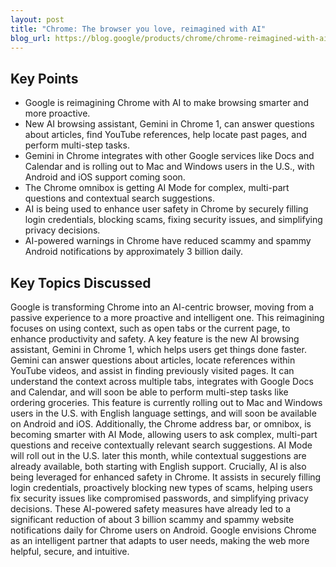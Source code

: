 ```yaml
---
layout: post 
title: "Chrome: The browser you love, reimagined with AI"
blog_url: https://blog.google/products/chrome/chrome-reimagined-with-ai/?utm_source=tldrai 
---
```




## Key Points

- Google is reimagining Chrome with AI to make browsing smarter and more proactive.
- New AI browsing assistant, Gemini in Chrome 1, can answer questions about articles, find YouTube references, help locate past pages, and perform multi-step tasks.
- Gemini in Chrome integrates with other Google services like Docs and Calendar and is rolling out to Mac and Windows users in the U.S., with Android and iOS support coming soon.
- The Chrome omnibox is getting AI Mode for complex, multi-part questions and contextual search suggestions.
- AI is being used to enhance user safety in Chrome by securely filling login credentials, blocking scams, fixing security issues, and simplifying privacy decisions.
- AI-powered warnings in Chrome have reduced scammy and spammy Android notifications by approximately 3 billion daily.

## Key Topics Discussed

Google is transforming Chrome into an AI-centric browser, moving from a passive experience to a more proactive and intelligent one. This reimagining focuses on using context, such as open tabs or the current page, to enhance productivity and safety. A key feature is the new AI browsing assistant, Gemini in Chrome 1, which helps users get things done faster. Gemini can answer questions about articles, locate references within YouTube videos, and assist in finding previously visited pages. It can understand the context across multiple tabs, integrates with Google Docs and Calendar, and will soon be able to perform multi-step tasks like ordering groceries. This feature is currently rolling out to Mac and Windows users in the U.S. with English language settings, and will soon be available on Android and iOS. Additionally, the Chrome address bar, or omnibox, is becoming smarter with AI Mode, allowing users to ask complex, multi-part questions and receive contextually relevant search suggestions. AI Mode will roll out in the U.S. later this month, while contextual suggestions are already available, both starting with English support. Crucially, AI is also being leveraged for enhanced safety in Chrome. It assists in securely filling login credentials, proactively blocking new types of scams, helping users fix security issues like compromised passwords, and simplifying privacy decisions. These AI-powered safety measures have already led to a significant reduction of about 3 billion scammy and spammy website notifications daily for Chrome users on Android. Google envisions Chrome as an intelligent partner that adapts to user needs, making the web more helpful, secure, and intuitive.

